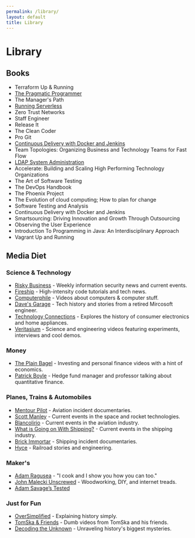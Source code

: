 ```yaml
---
permalink: /library/
layout: default
title: Library
---
```


# Library

## Books

- Terraform Up & Running
- [The Pragmatic Programmer](/library/the-pragmatic-programmer)
- The Manager's Path
- [Running Serverless](/library/running-serverless-adzic)
- Zero Trust Networks
- Staff Engineer
- Release It
- The Clean Coder
- Pro Git
- [Continuous Delivery with Docker and Jenkins](/library/continuous-delivery-with-docker-and-jenkins)
- Team Topologies: Organizing Business and Technology Teams for Fast Flow 
- [LDAP System Administration](/library/ldap-system-administration)
- Accelerate: Building and Scaling High Performing Technology Organizations 
- The Art of Software Testing
- The DevOps Handbook
- The Phoenix Project
- The Evolution of cloud computing; How to plan for change
- Software Testing and Analysis
- Continuous Delivery with Docker and Jenkins
- Smartsourcing: Driving Innovation and Growth Through Outsourcing
- Observing the User Experience
- Introduction To Programming in Java: An Interdisciplinary Approach
- Vagrant Up and Running

## Media Diet

### Science & Technology 

- [Risky Business](https://risky.biz/) - Weekly information security news and current events.
- [Fireship](https://www.youtube.com/@Fireship) - High-intensity code tutorials and tech news.
- [Computerphile](https://www.youtube.com/@Computerphile) - Videos about computers & computer stuff.
- [Dave's Garage](https://www.youtube.com/@DavesGarage) - Tech history and stories from a retired Mircosoft engineer.
- [Technology Connections](https://www.youtube.com/@TechnologyConnections) - Explores the history of consumer electronics and home appliances.
- [Veritasium](https://www.veritasium.com/) - Science and engineering videos featuring experiments, interviews and cool demos.

### Money 

- [The Plain Bagel](https://www.youtube.com/@ThePlainBagel) - Investing and personal finance videos with a hint of economics.
- [Patrick Boyle](https://www.youtube.com/@PBoyle) - Hedge fund manager and professor talking about quantitative finance.

### Planes, Trains & Automobiles

- [Mentour Pilot](https://www.youtube.com/@MentourPilot) - Aviation incident documentaries. 
- [Scott Manley](https://www.youtube.com/@scottmanley) - Current events in the space and rocket technologies.
- [Blancolirio](https://www.youtube.com/@blancolirio) - Current events in the aviation industry. 
- [What is Going on With Shipping?](https://www.youtube.com/@wgowshipping) - Current events in the shipping industry.
- [Brick Immortar](https://www.youtube.com/@BrickImmortar) - Shipping incident documentaries.
- [Hyce](https://www.youtube.com/@Hyce777) - Railroad stories and engineering. 

### Maker's 

- [Adam Ragusea](https://www.youtube.com/@aragusea) - "I cook and I show you how you can too."
- [John Malecki Unscrewed](https://www.youtube.com/@John_Malecki) - Woodworking, DIY, and internet treads.
- [Adam Savage’s Tested](https://www.youtube.com/@tested)

### Just for Fun

- [OverSimplified](https://www.youtube.com/@OverSimplified) - Explaining history simply.
- [TomSka & Friends](https://www.youtube.com/@TomSkaAndFriends) - Dumb videos from TomSka and his friends.
- [Decoding the Unknown](https://podcasts.apple.com/gb/podcast/decoding-the-unknown/id1595803887) - Unraveling history's biggest mysteries. 
